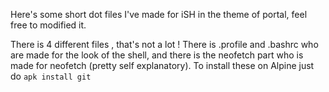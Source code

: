 Here's some short dot files I've made for iSH in the theme of portal, feel free to modified it.

There is 4 different files , that's not a lot !
There is .profile and .bashrc who are made for the look of the shell, and there is the neofetch part who is made for neofetch (pretty self explanatory).
To install these on Alpine just do ``` apk install git ```

